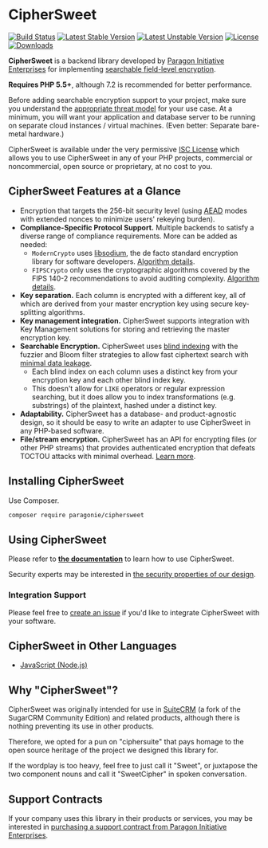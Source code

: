 # CipherSweet

[![Build Status](https://github.com/paragonie/ciphersweet/actions/workflows/ci.yml/badge.svg)](https://github.com/paragonie/ciphersweet/actions)
[![Latest Stable Version](https://poser.pugx.org/paragonie/ciphersweet/v/stable)](https://packagist.org/packages/paragonie/ciphersweet)
[![Latest Unstable Version](https://poser.pugx.org/paragonie/ciphersweet/v/unstable)](https://packagist.org/packages/paragonie/ciphersweet)
[![License](https://poser.pugx.org/paragonie/ciphersweet/license)](https://packagist.org/packages/paragonie/ciphersweet)
[![Downloads](https://img.shields.io/packagist/dt/paragonie/ciphersweet.svg)](https://packagist.org/packages/paragonie/ciphersweet)

**CipherSweet** is a backend library developed by [Paragon Initiative Enterprises](https://paragonie.com)
for implementing [searchable field-level encryption](https://paragonie.com/blog/2017/05/building-searchable-encrypted-databases-with-php-and-sql).

**Requires PHP 5.5+**, although 7.2 is recommended for better performance.

Before adding searchable encryption support to your project, make sure you understand
the [appropriate threat model](https://adamcaudill.com/2016/07/20/threat-modeling-for-applications/)
for your use case. At a minimum, you will want your application and database
server to be running on separate cloud instances / virtual machines.
(Even better: Separate bare-metal hardware.)

CipherSweet is available under the very permissive [ISC License](https://github.com/paragonie/ciphersweet/blob/master/LICENSE)
which allows you to use CipherSweet in any of your PHP projects, commercial
or noncommercial, open source or proprietary, at no cost to you.

## CipherSweet Features at a Glance

* Encryption that targets the 256-bit security level
  (using [AEAD](https://tonyarcieri.com/all-the-crypto-code-youve-ever-written-is-probably-broken) modes
  with extended nonces to minimize users' rekeying burden).
* **Compliance-Specific Protocol Support.** Multiple backends to satisfy a
  diverse range of compliance requirements. More can be added as needed:
  * `ModernCrypto` uses [libsodium](https://download.libsodium.org/doc/), the de
    facto standard encryption library for software developers.
    [Algorithm details](https://ciphersweet.paragonie.com/security#moderncrypto).
  * `FIPSCrypto` only uses the cryptographic algorithms covered by the
    FIPS 140-2 recommendations to avoid auditing complexity.
    [Algorithm details](https://ciphersweet.paragonie.com/security#fipscrypto).
* **Key separation.** Each column is encrypted with a different key, all of which are derived from
  your master encryption key using secure key-splitting algorithms.
* **Key management integration.** CipherSweet supports integration with Key
  Management solutions for storing and retrieving the master encryption key.
* **Searchable Encryption.** CipherSweet uses
  [blind indexing](https://paragonie.com/blog/2017/05/building-searchable-encrypted-databases-with-php-and-sql#solution-literal-search)
  with the fuzzier and Bloom filter strategies to allow fast ciphertext search
  with [minimal data leakage](https://ciphersweet.paragonie.com/php/blind-index-planning). 
  * Each blind index on each column uses a distinct key from your encryption key
    and each other blind index key.
  * This doesn't allow for `LIKE` operators or regular expression searching, but
    it does allow you to index transformations (e.g. substrings) of the plaintext,
    hashed under a distinct key.
* **Adaptability.** CipherSweet has a database- and product-agnostic design, so
  it should be easy to write an adapter to use CipherSweet in any PHP-based
  software.
* **File/stream encryption.** CipherSweet has an API for encrypting files (or
  other PHP streams) that provides authenticated encryption that defeats TOCTOU
  attacks with minimal overhead. [Learn more](https://ciphersweet.paragonie.com/internals/file-encryption).

## Installing CipherSweet

Use Composer.

```bash
composer require paragonie/ciphersweet
```

## Using CipherSweet

Please refer to **[the documentation](https://ciphersweet.paragonie.com)**
to learn how to use CipherSweet.

Security experts may be interested in [the security properties of our design](https://ciphersweet.paragonie.com/security).

### Integration Support

Please feel free to [create an issue](https://github.com/paragonie/ciphersweet/issues/new)
if you'd like to integrate CipherSweet with your software.

## CipherSweet in Other Languages

* [JavaScript (Node.js)](https://github.com/paragonie/ciphersweet-js)

## Why "CipherSweet"?

CipherSweet was originally intended for use in [SuiteCRM](https://github.com/salesagility/SuiteCRM)
(a fork of the SugarCRM Community Edition) and related products, although
there is nothing preventing its use in other products.

Therefore, we opted for a pun on "ciphersuite" that pays homage to the
open source heritage of the project we designed this library for.

If the wordplay is too heavy, feel free to just call it "Sweet", or juxtapose
the two component nouns and call it "SweetCipher" in spoken conversation.

## Support Contracts

If your company uses this library in their products or services, you may be
interested in [purchasing a support contract from Paragon Initiative Enterprises](https://paragonie.com/enterprise).
